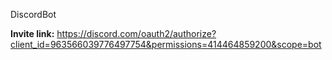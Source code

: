 DiscordBot

**Invite link:**
https://discord.com/oauth2/authorize?client_id=963566039776497754&permissions=414464859200&scope=bot

